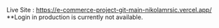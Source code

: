 Live Site : https://e-commerce-project-git-main-nikolamrsic.vercel.app/
**Login in production is currently not available.
